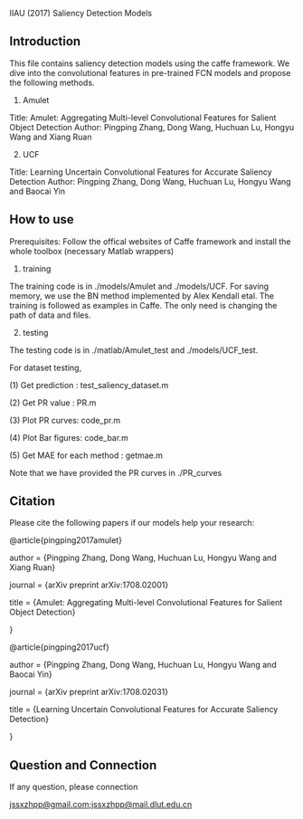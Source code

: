 IIAU (2017) Saliency Detection Models

Introduction
----------------------------------------------------------------------------------
  This file contains saliency detection models using the caffe framework. We dive into
the convolutional features in pre-trained FCN models and propose the following methods.
1) Amulet

Title: Amulet: Aggregating Multi-level Convolutional Features for Salient Object Detection
Author: Pingping Zhang, Dong Wang, Huchuan Lu, Hongyu Wang and Xiang Ruan 

2) UCF

Title: Learning Uncertain Convolutional Features for Accurate Saliency Detection
Author: Pingping Zhang, Dong Wang, Huchuan Lu, Hongyu Wang and Baocai Yin

How to use
-----------------------------------------------------------------------------------
Prerequisites: Follow the offical websites of Caffe framework and install the whole toolbox 
(necessary Matlab wrappers)

1) training

  The training code is in ./models/Amulet and ./models/UCF. For saving memory, we use the 
BN method implemented by Alex Kendall etal. The training is followed as examples in Caffe. 
The only need is changing the path of data and files.

2) testing

 The testing code is in ./matlab/Amulet_test and ./models/UCF_test. 
 
For dataset testing, 

  (1) Get prediction : test_saliency_dataset.m
  
  (2) Get PR value : PR.m
  
  (3) Plot PR curves: code_pr.m
  
  (4) Plot Bar figures: code_bar.m
  
  (5) Get MAE for each method : getmae.m
  
Note that we have provided the PR curves in ./PR_curves

Citation
-----------------------------------------------------------------------------------
Please cite the following papers if our models help your research:

@article{pingping2017amulet}

 author = {Pingping Zhang, Dong Wang, Huchuan Lu, Hongyu Wang and Xiang Ruan}
 
 journal = {arXiv preprint arXiv:1708.02001}
 
 title = {Amulet: Aggregating Multi-level Convolutional Features for Salient Object Detection}
 
}

@article{pingping2017ucf}

 author = {Pingping Zhang, Dong Wang, Huchuan Lu, Hongyu Wang and Baocai Yin}
 
 journal = {arXiv preprint arXiv:1708.02031}
 
 title = {Learning Uncertain Convolutional Features for Accurate Saliency Detection}
 
}

Question and Connection
----------------------------------------------------------------------------------
If any question, please connection

jssxzhpp@gmail.com;jssxzhpp@mail.dlut.edu.cn
